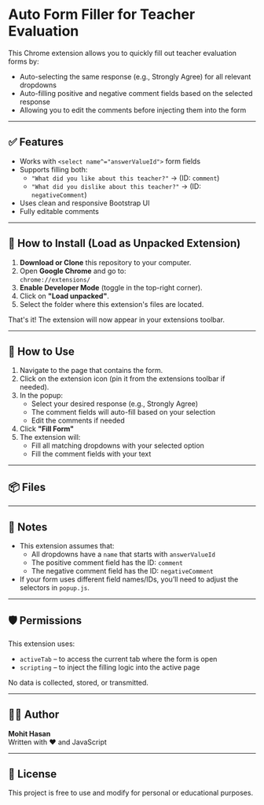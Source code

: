 # Auto Form Filler for Teacher Evaluation

This Chrome extension allows you to quickly fill out teacher evaluation forms by:
- Auto-selecting the same response (e.g., Strongly Agree) for all relevant dropdowns
- Auto-filling positive and negative comment fields based on the selected response
- Allowing you to edit the comments before injecting them into the form

---

## ✅ Features

- Works with `<select name^="answerValueId">` form fields
- Supports filling both:
  - `"What did you like about this teacher?"` → (ID: `comment`)
  - `"What did you dislike about this teacher?"` → (ID: `negativeComment`)
- Uses clean and responsive Bootstrap UI
- Fully editable comments

---

## 🚀 How to Install (Load as Unpacked Extension)

1. **Download or Clone** this repository to your computer.
2. Open **Google Chrome** and go to:  
   `chrome://extensions/`
3. **Enable Developer Mode** (toggle in the top-right corner).
4. Click on **"Load unpacked"**.
5. Select the folder where this extension's files are located.

That's it! The extension will now appear in your extensions toolbar.

---

## 🧪 How to Use

1. Navigate to the page that contains the form.
2. Click on the extension icon (pin it from the extensions toolbar if needed).
3. In the popup:
   - Select your desired response (e.g., Strongly Agree)
   - The comment fields will auto-fill based on your selection
   - Edit the comments if needed
4. Click **"Fill Form"**
5. The extension will:
   - Fill all matching dropdowns with your selected option
   - Fill the comment fields with your text

---

## 📦 Files


---

## 📌 Notes

- This extension assumes that:
  - All dropdowns have a `name` that starts with `answerValueId`
  - The positive comment field has the ID: `comment`
  - The negative comment field has the ID: `negativeComment`
- If your form uses different field names/IDs, you’ll need to adjust the selectors in `popup.js`.

---

## 🛡 Permissions

This extension uses:
- `activeTab` – to access the current tab where the form is open
- `scripting` – to inject the filling logic into the active page

No data is collected, stored, or transmitted.

---

## 🧑‍💻 Author

**Mohit Hasan**  
Written with ❤️ and JavaScript

---

## 📃 License

This project is free to use and modify for personal or educational purposes.